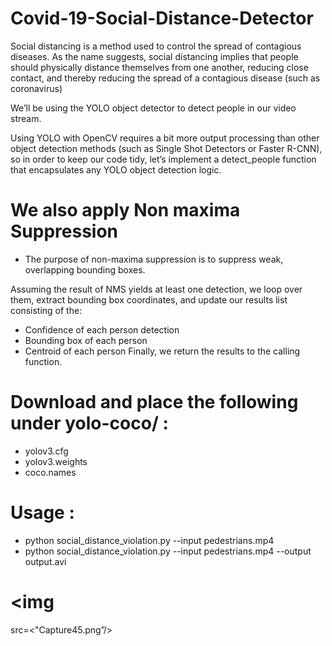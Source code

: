 # Covid-19-Social-Distance-Detector
Social distancing is a method used to control the spread of contagious diseases.  As the name suggests, social distancing implies that people should physically distance themselves from one another, reducing close contact, and thereby reducing the spread of a contagious disease (such as coronavirus)

We’ll be using the YOLO object detector to detect people in our video stream.

Using YOLO with OpenCV requires a bit more output processing than other object detection methods (such as Single Shot Detectors or Faster R-CNN), so in order to keep our code tidy, let’s implement a detect_people function that encapsulates any YOLO object detection logic.

# We also apply Non maxima Suppression 
- The purpose of non-maxima suppression is to suppress weak, overlapping bounding boxes.

Assuming the result of NMS yields at least one detection, we loop over them, extract bounding box coordinates, and update our results list consisting of the:
- Confidence of each person detection
- Bounding box of each person
- Centroid of each person
Finally, we return the results to the calling function.
# Download and place the following under yolo-coco/ : 
- yolov3.cfg 
- yolov3.weights
- coco.names 
# Usage :
- python social_distance_violation.py --input pedestrians.mp4
- python social_distance_violation.py --input pedestrians.mp4 --output output.avi
# <img
src=<"Capture45.png”/>
